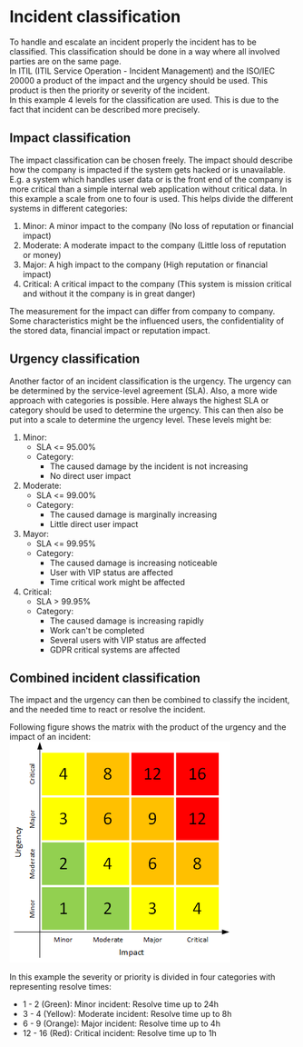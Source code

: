 # Incident classification
To handle and escalate an incident properly the incident has to be classified. This classification should be done in a way
where all involved parties are on the same page.  
In ITIL (ITIL Service Operation - Incident Management) and the ISO/IEC 20000 a product of the impact and the urgency
should be used. This product is then the priority or severity of the incident.  
In this example 4 levels for the classification are used. This is due to the fact that incident can be described more
precisely. 

## Impact classification
The impact classification can be chosen freely. The impact should describe how the company is impacted if the system
gets hacked or is unavailable. E.g. a system which handles user data or is the front end of the company is more critical
than a simple internal web application without critical data. In this example a scale from one to four is used. This
helps divide the different systems in different categories:

1. Minor: A minor impact to the company (No loss of reputation or financial impact)
2. Moderate: A moderate impact to the company (Little loss of reputation or money)
3. Major: A high impact to the company (High reputation or financial impact)
4. Critical: A critical impact to the company (This system is mission critical and without it the company is in great
danger)

The measurement for the impact can differ from company to company. Some characteristics might be the influenced users,
the confidentiality of the stored data, financial impact or reputation impact.

## Urgency classification
Another factor of an incident classification is the urgency. The urgency can be determined by the service-level
agreement (SLA). Also, a more wide approach with categories is possible. Here always the highest SLA or category should
be used to determine the urgency. This can then also be put into a scale to determine the urgency level.
These levels might be:

1. Minor: 
    * SLA <= 95.00%
    * Category:
        * The caused damage by the incident is not increasing
        * No direct user impact
2. Moderate: 
    * SLA <= 99.00%
    * Category:
        * The caused damage is marginally increasing
        * Little direct user impact
3. Mayor: 
    * SLA <= 99.95%
    * Category:
        * The caused damage is increasing noticeable
        * User with VIP status are affected
        * Time critical work might be affected
4. Critical: 
    * SLA \> 99.95%
    * Category:
        * The caused damage is increasing rapidly
        * Work can't be completed
        * Several users with VIP status are affected
        * GDPR critical systems are affected

## Combined incident classification
The impact and the urgency can then be combined to classify the incident, and the needed time to react or resolve the
incident.

Following figure shows the matrix with the product of the urgency and the impact of an incident:  
![Priority matrix](pictures/priorityMatrix.png)

In this example the severity or priority is divided in four categories with representing resolve times:

* 1 - 2 (Green): Minor incident: Resolve time up to 24h
* 3 - 4 (Yellow): Moderate incident: Resolve time up to 8h
* 6 - 9 (Orange): Major incident: Resolve time up to 4h
* 12 - 16 (Red): Critical incident: Resolve time up to 1h